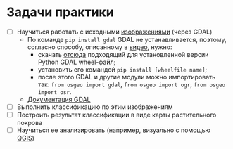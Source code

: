 # Задачи практики

- [ ] Научиться работать с исходными [изображениями](https://onedrive.live.com/?authkey=%21AEjVPTIOgFOYu8k&id=706392B596BF0CFA%215501&cid=706392B596BF0CFA) (через GDAL)
    - По команде `pip install gdal` GDAL не устанавливается, поэтому, согласно способу, описанному в [видео](https://www.youtube.com/watch?v=8iCWUp7WaTk&list=LL&index=1&ab_channel=OpenSourceOptions), нужно:
        - скачать [отсюда](https://www.lfd.uci.edu/~gohlke/pythonlibs/#gdal) подходящий для установленной версии Python GDAL wheel-файл;
        - установить его командой `pip install [wheelfile name]`;
        - после этого GDAL и другие модули можно импортировать так: `from osgeo import gdal`, `from osgeo import ogr`, `from osgeo import osr`.
    - [Документация GDAL](https://gdal.org/)
- [ ] Выполнить классификацию по этим изображениям
- [ ] Построить результат классификации в виде карты растительного покрова
- [ ] Научиться ее анализировать (например, визуально с помощью [QGIS](https://www.qgis.org/en/site/forusers/download.html))